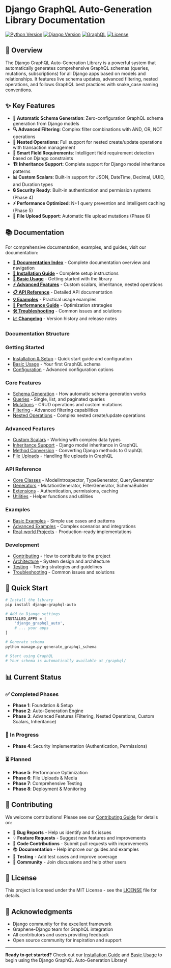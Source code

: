 # Django GraphQL Auto-Generation Library Documentation

[![Python Version](https://img.shields.io/badge/python-3.8%2B-blue.svg)](https://python.org)
[![Django Version](https://img.shields.io/badge/django-3.2%2B-green.svg)](https://djangoproject.com)
[![GraphQL](https://img.shields.io/badge/graphql-enabled-e10098.svg)](https://graphql.org)
[![License](https://img.shields.io/badge/license-MIT-blue.svg)](LICENSE)

## 🚀 Overview

The Django GraphQL Auto-Generation Library is a powerful system that automatically generates comprehensive GraphQL schemas (queries, mutations, subscriptions) for all Django apps based on models and relationships. It features live schema updates, advanced filtering, nested operations, and follows GraphQL best practices with snake_case naming conventions.

## ✨ Key Features

- **🔄 Automatic Schema Generation**: Zero-configuration GraphQL schema generation from Django models
- **🔍 Advanced Filtering**: Complex filter combinations with AND, OR, NOT operations
- **🔗 Nested Operations**: Full support for nested create/update operations with transaction management
- **🎯 Smart Field Requirements**: Intelligent field requirement detection based on Django constraints
- **🏗️ Inheritance Support**: Complete support for Django model inheritance patterns
- **📊 Custom Scalars**: Built-in support for JSON, DateTime, Decimal, UUID, and Duration types
- **🔒 Security Ready**: Built-in authentication and permission systems (Phase 4)
- **⚡ Performance Optimized**: N+1 query prevention and intelligent caching (Phase 5)
- **📁 File Upload Support**: Automatic file upload mutations (Phase 6)

## 📚 Documentation

For comprehensive documentation, examples, and guides, visit our documentation:

- **[📖 Documentation Index](index.md)** - Complete documentation overview and navigation
- **[🚀 Installation Guide](setup/installation.md)** - Complete setup instructions
- **[📝 Basic Usage](usage/basic-usage.md)** - Getting started with the library
- **[⚡ Advanced Features](advanced/)** - Custom scalars, inheritance, nested operations
- **[📋 API Reference](api/core-classes.md)** - Detailed API documentation
- **[💡 Examples](examples/)** - Practical usage examples
- **[🔧 Performance Guide](development/performance.md)** - Optimization strategies
- **[🛠️ Troubleshooting](development/troubleshooting.md)** - Common issues and solutions
- **[📈 Changelog](CHANGELOG.md)** - Version history and release notes

### Documentation Structure

### Getting Started
- [Installation & Setup](setup/installation.md) - Quick start guide and configuration
- [Basic Usage](usage/basic-usage.md) - Your first GraphQL schema
- [Configuration](setup/configuration.md) - Advanced configuration options

### Core Features
- [Schema Generation](features/schema-generation.md) - How automatic schema generation works
- [Queries](features/queries.md) - Single, list, and paginated queries
- [Mutations](features/mutations.md) - CRUD operations and custom mutations
- [Filtering](features/filtering.md) - Advanced filtering capabilities
- [Nested Operations](features/nested-operations.md) - Complex nested create/update operations

### Advanced Features
- [Custom Scalars](advanced/custom-scalars.md) - Working with complex data types
- [Inheritance Support](advanced/inheritance.md) - Django model inheritance in GraphQL
- [Method Conversion](advanced/method-conversion.md) - Converting Django methods to GraphQL
- [File Uploads](advanced/file-uploads.md) - Handling file uploads in GraphQL

### API Reference
- [Core Classes](api/core-classes.md) - ModelIntrospector, TypeGenerator, QueryGenerator
- [Generators](api/generators.md) - MutationGenerator, FilterGenerator, SchemaBuilder
- [Extensions](api/extensions.md) - Authentication, permissions, caching
- [Utilities](api/utilities.md) - Helper functions and utilities

### Examples
- [Basic Examples](examples/basic-examples.md) - Simple use cases and patterns
- [Advanced Examples](examples/advanced-examples.md) - Complex scenarios and integrations
- [Real-world Projects](examples/real-world.md) - Production-ready implementations

### Development
- [Contributing](development/contributing.md) - How to contribute to the project
- [Architecture](development/architecture.md) - System design and architecture
- [Testing](development/testing.md) - Testing strategies and guidelines
- [Troubleshooting](development/troubleshooting.md) - Common issues and solutions

## 🎯 Quick Start

```bash
# Install the library
pip install django-graphql-auto

# Add to Django settings
INSTALLED_APPS = [
    'django_graphql_auto',
    # ... your apps
]

# Generate schema
python manage.py generate_graphql_schema

# Start using GraphQL
# Your schema is automatically available at /graphql/
```

## 📊 Current Status

### ✅ Completed Phases
- **Phase 1**: Foundation & Setup
- **Phase 2**: Auto-Generation Engine
- **Phase 3**: Advanced Features (Filtering, Nested Operations, Custom Scalars, Inheritance)

### 🔄 In Progress
- **Phase 4**: Security Implementation (Authentication, Permissions)

### ⏳ Planned
- **Phase 5**: Performance Optimization
- **Phase 6**: File Uploads & Media
- **Phase 7**: Comprehensive Testing
- **Phase 8**: Deployment & Monitoring

## 🤝 Contributing

We welcome contributions! Please see our [Contributing Guide](CONTRIBUTING.md) for details on:

- 🐛 **Bug Reports** - Help us identify and fix issues
- 💡 **Feature Requests** - Suggest new features and improvements  
- 🔧 **Code Contributions** - Submit pull requests with improvements
- 📚 **Documentation** - Help improve our guides and examples
- 🧪 **Testing** - Add test cases and improve coverage
- 💬 **Community** - Join discussions and help other users

## 📄 License

This project is licensed under the MIT License - see the [LICENSE](../LICENSE) file for details.

## 🙏 Acknowledgments

- Django community for the excellent framework
- Graphene-Django team for GraphQL integration
- All contributors and users providing feedback
- Open source community for inspiration and support

---

**Ready to get started?** Check out our [Installation Guide](setup/installation.md) and [Basic Usage](usage/basic-usage.md) to begin using the Django GraphQL Auto-Generation Library!